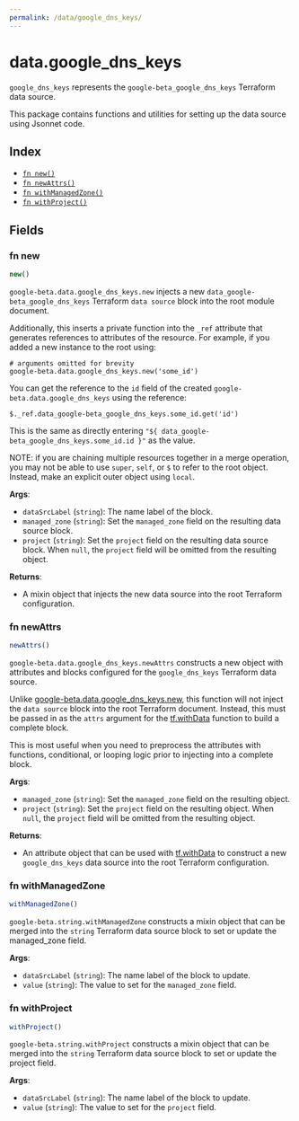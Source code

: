 ```yaml
---
permalink: /data/google_dns_keys/
---
```


# data.google_dns_keys

`google_dns_keys` represents the `google-beta_google_dns_keys` Terraform data source.



This package contains functions and utilities for setting up the data source using Jsonnet code.


## Index

* [`fn new()`](#fn-new)
* [`fn newAttrs()`](#fn-newattrs)
* [`fn withManagedZone()`](#fn-withmanagedzone)
* [`fn withProject()`](#fn-withproject)

## Fields

### fn new

```ts
new()
```


`google-beta.data.google_dns_keys.new` injects a new `data_google-beta_google_dns_keys` Terraform `data source`
block into the root module document.

Additionally, this inserts a private function into the `_ref` attribute that generates references to attributes of the
resource. For example, if you added a new instance to the root using:

    # arguments omitted for brevity
    google-beta.data.google_dns_keys.new('some_id')

You can get the reference to the `id` field of the created `google-beta.data.google_dns_keys` using the reference:

    $._ref.data_google-beta_google_dns_keys.some_id.get('id')

This is the same as directly entering `"${ data_google-beta_google_dns_keys.some_id.id }"` as the value.

NOTE: if you are chaining multiple resources together in a merge operation, you may not be able to use `super`, `self`,
or `$` to refer to the root object. Instead, make an explicit outer object using `local`.

**Args**:
  - `dataSrcLabel` (`string`): The name label of the block.
  - `managed_zone` (`string`): Set the `managed_zone` field on the resulting data source block.
  - `project` (`string`): Set the `project` field on the resulting data source block. When `null`, the `project` field will be omitted from the resulting object.

**Returns**:
- A mixin object that injects the new data source into the root Terraform configuration.


### fn newAttrs

```ts
newAttrs()
```


`google-beta.data.google_dns_keys.newAttrs` constructs a new object with attributes and blocks configured for the `google_dns_keys`
Terraform data source.

Unlike [google-beta.data.google_dns_keys.new](#fn-new), this function will not inject the `data source`
block into the root Terraform document. Instead, this must be passed in as the `attrs` argument for the
[tf.withData](https://github.com/tf-libsonnet/core/tree/main/docs#fn-withdata) function to build a complete block.

This is most useful when you need to preprocess the attributes with functions, conditional, or looping logic prior to
injecting into a complete block.

**Args**:
  - `managed_zone` (`string`): Set the `managed_zone` field on the resulting object.
  - `project` (`string`): Set the `project` field on the resulting object. When `null`, the `project` field will be omitted from the resulting object.

**Returns**:
  - An attribute object that can be used with [tf.withData](https://github.com/tf-libsonnet/core/tree/main/docs#fn-withdata) to construct a new `google_dns_keys` data source into the root Terraform configuration.


### fn withManagedZone

```ts
withManagedZone()
```

`google-beta.string.withManagedZone` constructs a mixin object that can be merged into the `string`
Terraform data source block to set or update the managed_zone field.



**Args**:
  - `dataSrcLabel` (`string`): The name label of the block to update.
  - `value` (`string`): The value to set for the `managed_zone` field.


### fn withProject

```ts
withProject()
```

`google-beta.string.withProject` constructs a mixin object that can be merged into the `string`
Terraform data source block to set or update the project field.



**Args**:
  - `dataSrcLabel` (`string`): The name label of the block to update.
  - `value` (`string`): The value to set for the `project` field.
